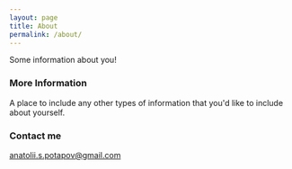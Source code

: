 ```yaml
---
layout: page
title: About
permalink: /about/
---
```


Some information about you!

### More Information

A place to include any other types of information that you'd like to include about yourself.

### Contact me

[anatolii.s.potapov@gmail.com](mailto:anatolii.s.potapov@gmail.com)
